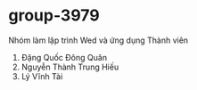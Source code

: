 # group-3979
Nhóm làm lập trình Wed  và ứng dụng
Thành viên
1. Đặng Quốc Đông Quân
2. Nguyễn Thành Trung Hiếu
3. Lý Vĩnh Tài
